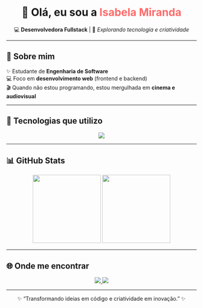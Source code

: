 <!-- Banner animado ou destaque -->
<h1 align="center">👋 Olá, eu sou a <span style="color:#ff6b6b;">Isabela Miranda</span></h1>

<p align="center">
  💻 <strong>Desenvolvedora Fullstack</strong> | 🚀 <em>Explorando tecnologia e criatividade</em>
</p>

---

## 🌟 Sobre mim  
✨ Estudante de **Engenharia de Software**  
💻 Foco em **desenvolvimento web** (frontend e backend)  
🎬 Quando não estou programando, estou mergulhada em **cinema e audiovisual**  

---

## 🚀 Tecnologias que utilizo
<p align="center">
  <img src="https://skillicons.dev/icons?i=html,css,js,ts,react,next,angular,java,spring&theme=dark" />
</p>

---

## 📊 GitHub Stats
<p align="center">
  <img height="180em" src="https://github-readme-stats.vercel.app/api?username=isabela-miranda&show_icons=true&theme=tokyonight&hide_border=true" />
  <img height="180em" src="https://github-readme-stats.vercel.app/api/top-langs/?username=isabela-miranda&layout=compact&theme=tokyonight&hide_border=true" />
</p>

---

## 🌐 Onde me encontrar
<p align="center">
  <a href="https://www.linkedin.com/in/isabela-miranda-3b2538324/" target="_blank">
    <img src="https://img.shields.io/badge/LinkedIn-%230077B5.svg?style=for-the-badge&logo=linkedin&logoColor=white"/>
  </a>
  <a href="mailto:mirandaisabela821@gmail.com">
    <img src="https://img.shields.io/badge/Email-%23EA4335.svg?style=for-the-badge&logo=gmail&logoColor=white"/>
  </a>
</p>

---

<p align="center">
  ✨ “Transformando ideias em código e criatividade em inovação.” ✨
</p>
